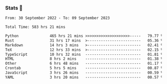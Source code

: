 ### Stats 👋
<!--START_SECTION:waka-->

```txt
From: 30 September 2022 - To: 09 September 2023

Total Time: 583 hrs 21 mins

Python              465 hrs 21 mins >>>>>>>>>>>>>>>>>>>>-----   79.77 %
Rust                31 hrs 17 mins  >------------------------   05.36 %
Markdown            14 hrs 3 mins   >------------------------   02.41 %
TeX                 12 hrs 33 mins  >------------------------   02.15 %
TypeScript          10 hrs 32 mins  -------------------------   01.81 %
HTML                8 hrs 2 mins    -------------------------   01.38 %
Other               6 hrs 48 mins   -------------------------   01.17 %
Crontab             5 hrs 5 mins    -------------------------   00.87 %
JavaScript          3 hrs 26 mins   -------------------------   00.59 %
YAML                3 hrs 20 mins   -------------------------   00.57 %
```

<!--END_SECTION:waka-->

<!--
**buhaytza2005/buhaytza2005** is a ✨ _special_ ✨ repository because its `README.md` (this file) appears on your GitHub profile.

Here are some ideas to get you started:

- 🔭 I’m currently working on ...
- 🌱 I’m currently learning ...
- 👯 I’m looking to collaborate on ...
- 🤔 I’m looking for help with ...
- 💬 Ask me about ...
- 📫 How to reach me: ...
- 😄 Pronouns: ...
- ⚡ Fun fact: ...
-->


